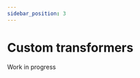 ```yaml
---
sidebar_position: 3
---
```


# Custom transformers

<span class="chip chip--primary">Work in progress</span>
